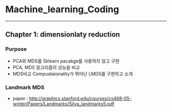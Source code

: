 # Machine_learning_Coding
--- 

## Chapter 1: dimensionlaty reduction
### Purpose
- PCA와 MDS를 Sklearn pacakge를 사용하지 않고 구현
- PCA, MDS 알고리즘의 성능을 비교
- MDS비교 Compuataionality가 뛰어난 LMDS를 구현하고 소개

### Landmark MDS 
- paper : http://graphics.stanford.edu/courses/cs468-05-winter/Papers/Landmarks/Silva_landmarks5.pdf
